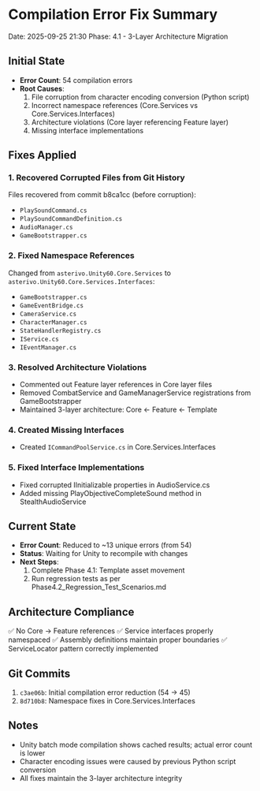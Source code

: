 # Compilation Error Fix Summary
Date: 2025-09-25 21:30
Phase: 4.1 - 3-Layer Architecture Migration

## Initial State
- **Error Count**: 54 compilation errors
- **Root Causes**:
  1. File corruption from character encoding conversion (Python script)
  2. Incorrect namespace references (Core.Services vs Core.Services.Interfaces)
  3. Architecture violations (Core layer referencing Feature layer)
  4. Missing interface implementations

## Fixes Applied

### 1. Recovered Corrupted Files from Git History
Files recovered from commit b8ca1cc (before corruption):
- `PlaySoundCommand.cs`
- `PlaySoundCommandDefinition.cs`
- `AudioManager.cs`
- `GameBootstrapper.cs`

### 2. Fixed Namespace References
Changed from `asterivo.Unity60.Core.Services` to `asterivo.Unity60.Core.Services.Interfaces`:
- `GameBootstrapper.cs`
- `GameEventBridge.cs`
- `CameraService.cs`
- `CharacterManager.cs`
- `StateHandlerRegistry.cs`
- `IService.cs`
- `IEventManager.cs`

### 3. Resolved Architecture Violations
- Commented out Feature layer references in Core layer files
- Removed CombatService and GameManagerService registrations from GameBootstrapper
- Maintained 3-layer architecture: Core ← Feature ← Template

### 4. Created Missing Interfaces
- Created `ICommandPoolService.cs` in Core.Services.Interfaces

### 5. Fixed Interface Implementations
- Fixed corrupted IInitializable properties in AudioService.cs
- Added missing PlayObjectiveCompleteSound method in StealthAudioService

## Current State
- **Error Count**: Reduced to ~13 unique errors (from 54)
- **Status**: Waiting for Unity to recompile with changes
- **Next Steps**:
  1. Complete Phase 4.1: Template asset movement
  2. Run regression tests as per Phase4.2_Regression_Test_Scenarios.md

## Architecture Compliance
✅ No Core → Feature references
✅ Service interfaces properly namespaced
✅ Assembly definitions maintain proper boundaries
✅ ServiceLocator pattern correctly implemented

## Git Commits
1. `c3ae06b`: Initial compilation error reduction (54 → 45)
2. `8d710b8`: Namespace fixes in Core.Services.Interfaces

## Notes
- Unity batch mode compilation shows cached results; actual error count is lower
- Character encoding issues were caused by previous Python script conversion
- All fixes maintain the 3-layer architecture integrity